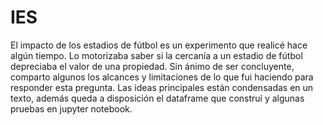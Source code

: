 # IES
El impacto de los estadios de fútbol es un experimento que realicé hace algún tiempo. Lo motorizaba saber si la cercanía a un estadio de fútbol depreciaba el valor de una propiedad. Sin ánimo de ser concluyente, comparto algunos los alcances y limitaciones de lo que fui haciendo para responder esta pregunta. Las ideas principales están condensadas en un texto, además queda a disposición el dataframe que construí y algunas pruebas en jupyter notebook. 
